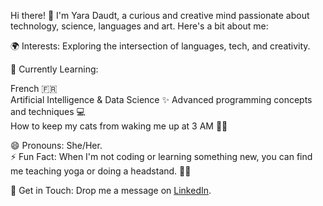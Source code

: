 Hi there! 👋 I'm Yara Daudt, a curious and creative mind passionate about technology, science, languages and art. Here's a bit about me:  

🌍 Interests: Exploring the intersection of languages, tech, and creativity.

🌱 Currently Learning:

French 🇫🇷  
Artificial Intelligence & Data Science ✨
Advanced programming concepts and techniques 💻  
How to keep my cats from waking me up at 3 AM 🐾😴   

😄 Pronouns: She/Her.  
⚡ Fun Fact: When I'm not coding or learning something new, you can find me teaching yoga or doing a headstand. 🧘‍♀️

💌 Get in Touch:
Drop me a message on [LinkedIn](https://www.linkedin.com/in/yaradaudt/). 


